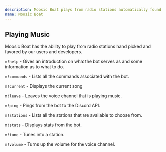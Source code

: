 ```yaml
---
description: Moosic Boat plays from radio stations automatically found by our developers.
name: Moosic Boat
---
```


## Playing Music

Moosic Boat has the ability to play from radio stations hand picked and favored by our users and developers.

`m!help` - Gives an introduction on what the bot serves as and some information as to what to do.

`m!commands` - Lists all the commands associated with the bot.

`m!current` - Displays the current song.

`m!leave` - Leaves the voice channel that is playing music.

`m!ping` - Pings from the bot to the Discord API.

`m!stations` - Lists all the stations that are available to choose from.

`m!stats` - Displays stats from the bot.

`m!tune` - Tunes into a station.

`m!volume` - Turns up the volume for the voice channel.
